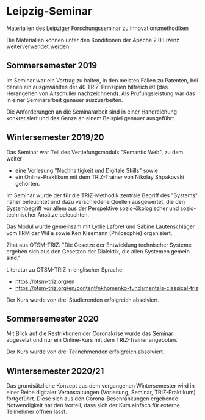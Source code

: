 # Leipzig-Seminar

Materialien des Leipziger Forschungsseminar zu Innovationsmethodiken

Die Materialien können unter den Konditionen der Apache 2.0 Lizenz
weiterverwendet werden.

## Sommersemester 2019

Im Seminar war ein Vortrag zu halten, in den meisten Fällen zu Patenten, bei
denen ein ausgewähltes der 40 TRIZ-Prinzipien hilfreich ist (das Herangehen
von Altschuller nachzeichnend). Als Prüfungsleistung war das in einer
Seminararbeit genauer auszuarbeiten.

Die Anforderungen an die Seminararbeit sind in einer Handreichung
konkretisiert und das Ganze an einem Beispiel genauer ausgeführt.

## Wintersemester 2019/20

Das Seminar war Teil des Vertiefungsmoduls "Semantic Web", zu dem weiter
* eine Vorlesung "Nachhaltigkeit und Digitale Skills" sowie
* ein Online-Praktikum mit dem TRIZ-Trainer von Nikolay Shpakovski
gehörten.

Im Seminar wurde der für die TRIZ-Methodik zentrale Begriff des "Systems"
näher beleuchtet und dazu verschiedene Quellen ausgewertet, die den
Systembegriff vor allem aus der Perspektive sozio-ökologischer und
sozio-technischer Ansätze beleuchten. 

Das Modul wurde gemeinsam mit Lydie Laforet und Sabine Lautenschläger vom IIRM
der WiFa sowie Ken Kleemann (Philosophie) organisiert.

Zitat aus OTSM-TRIZ: "Die Gesetze der Entwicklung technischer Systeme ergeben
sich aus den Gesetzen der Dialektik, die allen Systemen gemein sind."

Literatur zu OTSM-TRIZ in englischer Sprache:
* https://otsm-triz.org/en
* https://otsm-triz.org/en/content/nkhomenko-fundamentals-classical-triz

Der Kurs wurde von drei Studierenden erfolgreich absolviert.

## Sommersemester 2020

Mit Blick auf die Restriktionen der Coronakrise wurde das Seminar abgesetzt
und nur ein Online-Kurs mit dem TRIZ-Trainer angeboten.

Der Kurs wurde von drei Teilnehmenden erfolgreich absolviert.

## Wintersemester 2020/21

Das grundsätzliche Konzept aus dem vergangenen Wintersemester wird in einer
Reihe digitaler Veranstaltungen (Vorlesung, Seminar, TRIZ-Praktikum)
fortgeführt. Diese sich aus den Corona-Beschränkungen ergebende Notwendigkeit
hat den Vorteil, dass sich der Kurs einfach für externe Teilnehmer öffnen
lässt.